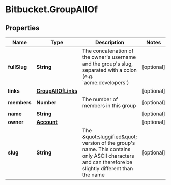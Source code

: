 # Bitbucket.GroupAllOf

## Properties

Name | Type | Description | Notes
------------ | ------------- | ------------- | -------------
**fullSlug** | **String** | The concatenation of the owner&#39;s username and the group&#39;s slug, separated with a colon (e.g. &#x60;acme:developers&#x60;)  | [optional] 
**links** | [**GroupAllOfLinks**](GroupAllOfLinks.md) |  | [optional] 
**members** | **Number** | The number of members in this group | [optional] 
**name** | **String** |  | [optional] 
**owner** | [**Account**](Account.md) |  | [optional] 
**slug** | **String** | The \&quot;sluggified\&quot; version of the group&#39;s name. This contains only ASCII characters and can therefore be slightly different than the name | [optional] 


